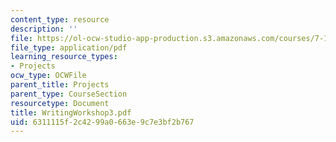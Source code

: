 ```yaml
---
content_type: resource
description: ''
file: https://ol-ocw-studio-app-production.s3.amazonaws.com/courses/7-13-experimental-microbial-genetics-fall-2003/6311115f2c4299a0663e9c7e3bf2b767_WritingWorkshop3.pdf
file_type: application/pdf
learning_resource_types:
- Projects
ocw_type: OCWFile
parent_title: Projects
parent_type: CourseSection
resourcetype: Document
title: WritingWorkshop3.pdf
uid: 6311115f-2c42-99a0-663e-9c7e3bf2b767
---
```


